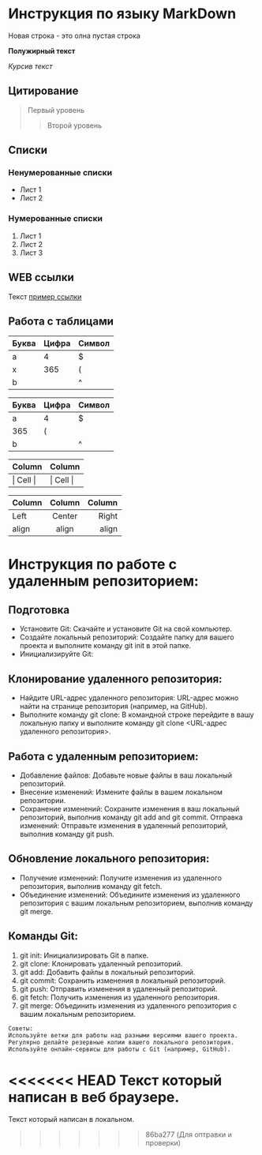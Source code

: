 # Инструкция по языку MarkDown

Новая строка - это олна пустая строка

**Полужирный текст**

*Курсив текст*

## Цитирование
> Первый уровень
>> Второй уровень

## Списки
### Ненумерованные списки
* Лист 1
* Лист 2
### Нумерованные списки
1. Лист 1
2. Лист 2
3. Лист 3

## WEB ссылки
Текст [пример ссылки](http.example.com "Всплывающая подсказка")

## Работа с таблицами

Буква | Цифра | Символ
------ | ------|----------
a      | 4     | $
x      | 365    | (
b      |       | ^  

Буква|Цифра|Символ
---|---|---
a|4|$
 |365|(
b| |^  

Column | Column
------ | ------
\| Cell \|| \| Cell \|  


Column | Column | Column
:----- | :----: | -----:
Left   | Center | Right
align  | align  | align

# Инструкция по работе с удаленным репозиторием:


## Подготовка

* Установите Git: Скачайте и установите Git на свой компьютер.
* Создайте локальный репозиторий: Создайте папку для вашего проекта и выполните команду git init в этой папке.
* Инициализируйте Git:

##  Клонирование удаленного репозитория:

* Найдите URL-адрес удаленного репозитория: URL-адрес можно найти на странице репозитория (например, на GitHub).
* Выполните команду git clone: В командной строке перейдите в вашу локальную папку и выполните команду git clone <URL-адрес удаленного репозитория>.

## Работа с удаленным репозиторием:

* Добавление файлов: Добавьте новые файлы в ваш локальный репозиторий.
* Внесение изменений: Измените файлы в вашем локальном репозитории.
* Сохранение изменений: Сохраните изменения в ваш локальный репозиторий, выполнив команду git add and git commit.
Отправка изменений: Отправьте изменения в удаленный репозиторий, выполнив команду git push.

## Обновление локального репозитория:

* Получение изменений: Получите изменения из удаленного репозитория, выполнив команду git fetch.
* Объединение изменений: Объедините изменения из удаленного репозитория с вашим локальным репозиторием, выполнив команду git merge.

## Команды Git:
1. git init: Инициализировать Git в папке.
2. git clone: Клонировать удаленный репозиторий.
3. git add: Добавить файлы в локальный репозиторий.
4. git commit: Сохранить изменения в локальный репозиторий.
5. git push: Отправить изменения в удаленный репозиторий.
6. git fetch: Получить изменения из удаленного репозитория.
7. git merge: Объединить изменения из удаленного репозитория с вашим локальным репозиторием.

```Sh
Советы: 
Используйте ветки для работы над разными версиями вашего проекта.
Регулярно делайте резервные копии вашего локального репозитория.
Используйте онлайн-сервисы для работы с Git (например, GitHub).
``````
<<<<<<< HEAD
Текст который написан в веб браузере.
=======
Текст который написан в локальном.
>>>>>>> 86ba277 (Для оптравки и проверки)
